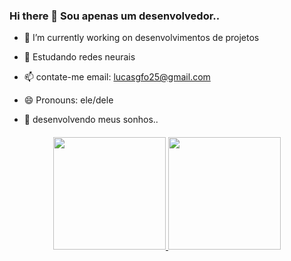 ### Hi there 👋  Sou apenas um desenvolvedor.. 

- 🔭 I’m currently working on  desenvolvimentos de  projetos 
- 🌱 Estudando redes neurais 
- 📫 contate-me email: lucasgfo25@gmail.com
- 😄 Pronouns: ele/dele

- 🤯 desenvolvendo meus sonhos..

####

<div align="center">
  <a href="https://github.com/LucasOliver03">
  <img height="180em" src="https://github-readme-stats.vercel.app/api?username=LucasOliver03&show_icons=true&theme=dark&include_all_commits=true&count_private=true"/>
  <img height="180em" src="https://github-readme-stats.vercel.app/api/top-langs/?username=LucasOliver03&layout=compact&langs_count=7&theme=dracula"/>
</div>

##
